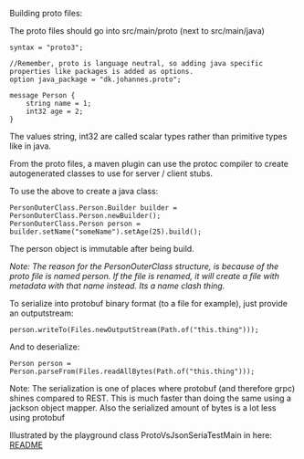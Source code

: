 
Building proto files:

The proto files should go into src/main/proto (next to src/main/java)

```
syntax = "proto3";  
  
//Remember, proto is language neutral, so adding java specific properties like packages is added as options.  
option java_package = "dk.johannes.proto";  
  
message Person {  
    string name = 1;  
    int32 age = 2;  
}

```

The values string, int32 are called scalar types rather than primitive types like in java.

From the proto files, a maven plugin can use the protoc compiler to create autogenerated classes to use for server / client stubs.

To use the above to create a java class:
```
PersonOuterClass.Person.Builder builder = PersonOuterClass.Person.newBuilder();  
PersonOuterClass.Person person = builder.setName("someName").setAge(25).build();
```
The person object is immutable after being build.

*Note: The reason for the PersonOuterClass structure, is because of the proto file is named person. If the file is renamed, it will create a file with metadata with that name instead. Its a name clash thing.*

To serialize into protobuf binary format (to a file for example), just provide an outputstream:

```
person.writeTo(Files.newOutputStream(Path.of("this.thing")));
```

And to deserialize:
```
Person person = Person.parseFrom(Files.readAllBytes(Path.of("this.thing")));
```

Note: The serialization is one of places where protobuf (and therefore grpc) shines compared to REST. This is much faster than doing the same using a jackson object mapper. Also the serialized amount of bytes is a lot less using protobuf

Illustrated by the playground class ProtoVsJsonSeriaTestMain in here: [README](javacode/grpc/myfirstgrpc/README.md)
